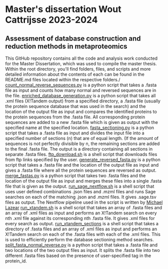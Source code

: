 # Master's dissertation Wout Cattrijsse 2023-2024
## Assessment of database construction and reduction methods in metaproteomics
This GitHub repository contains all the code and analysis work conducted for the Master Dissertation, which was used to compile the master thesis. Within the root directory, you'll find folders, files, and scripts and more detailed information about the contents of each can be found in the README.md files located within the respective folders./
[count_normal_reverse_sequences.py](https://github.com/WoutCatt/lab_notebook_masters_dissertation/blob/main/count_normal_reverse_sequences.py) is a python script that takes a .fasta file as input and counts how many normal and reversed sequences are in the file.
[enriched_database_generation.py](https://github.com/WoutCatt/lab_notebook_masters_dissertation/blob/main/enriched_database_generation.py) is a python script that takes all .xml files (X!Tandem output) from a specified directory, a .fasta file (usually the protein sequence database that was used in the search) and the location of the output file as input and compares the identified proteins to the protein sequences from the .fasta file. All corresponding protein sequences are added to a new .fasta file which is given as output with the specified name at the specified location.
[fasta_sectioning.py](https://github.com/WoutCatt/lab_notebook_masters_dissertation/blob/main/fasta_sectioning.py) is a python script that takes a .fasta file as input and divides the input file into a specified number of sections (n) that are of equal length. (If the amount of sequences is not perfectly divisible by n, the remaining sections are added to the final .fasta file. The output is a directory containing all sections in separate .fasta files. 
[ftp_download.sh](https://github.com/WoutCatt/lab_notebook_masters_dissertation/blob/main/ftp_download.sh) is a shell script that downloads files from ftp links specified by the user.
[generate_reversed_fasta.py](https://github.com/WoutCatt/lab_notebook_masters_dissertation/blob/main/generate_reversed_fasta.py) is a python script that takes a .fasta file and the location of the output file as input and gives a .fasta file where all the protein sequences are reversed as output.
[merge_fastas.py](https://github.com/WoutCatt/lab_notebook_masters_dissertation/blob/main/merge_fastas.py) is a python script that takes two .fasta files and the location of the output file as input and merges these files into a single .fasta file that is given as the output.
[run_sage_nextflow.sh](https://github.com/WoutCatt/lab_notebook_masters_dissertation/blob/main/run_sage_nextflow.sh) is a shell script that uses user defined combinations .json files and .mzml files and runs Sage searches on each of the matching .json and .mzml files. It gives .sage.tsv files as output. The Nextflow pipeline used in the script is written by [Michael Lazear](https://github.com/lazear/sage)
[run_xtandem.sh](https://github.com/WoutCatt/lab_notebook_masters_dissertation/blob/main/run_xtandem.sh) is a shell script that takes an array of .fasta files and an array of .xml files as input and performs an X!Tandem search on every nth .xml file against its corresponding nth .fasta file. It gives .xml files for every search as output.
[run_xtandem_sections](https://github.com/WoutCatt/lab_notebook_masters_dissertation/blob/main/run_xtandem_sections.sh) is a shell script that takes a directory of .fasta files and an array of .xml files as input and performs an X!Tandem search on each of the .fasta files with each of the .xml files. This is used to efficiently perform the database sectioning method searches.
[split_fasta_normal_reverse.py](https://github.com/WoutCatt/lab_notebook_masters_dissertation/blob/main/split_fasta_normal_reverse.py) is a python script that takes a .fasta file and two locations of the two output files as input. It splits the .fasta file into two different .fasta files based on the presence of user-specified tag in the protein_id.
